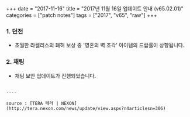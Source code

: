 +++
date = "2017-11-16"
title = "2017년 11월 16일 업데이트 안내 (v65.02.01)"
categories = ["patch notes"]
tags = ["2017", "v65", "raw"]
+++

### 1. 던전
- 초월한 라켈리스의 폐허 보상 중 '영혼의 벽 조각' 아이템의 드랍률이 상향됩니다.

### 2. 채팅
- 채팅 보안 업데이트가 진행되었습니다.
```

----

source : [TERA 테라 | NEXON](http://tera.nexon.com/news/update/view.aspx?n4articlesn=306)